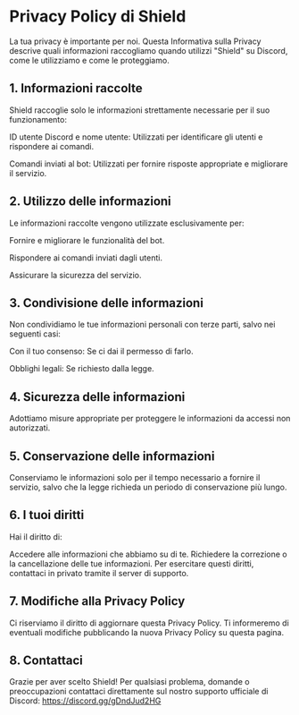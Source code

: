 # Privacy Policy di Shield

La tua privacy è importante per noi. Questa Informativa sulla Privacy descrive quali informazioni raccogliamo quando utilizzi "Shield" su Discord, come le utilizziamo e come le proteggiamo.

## 1. Informazioni raccolte

Shield raccoglie solo le informazioni strettamente necessarie per il suo funzionamento:

ID utente Discord e nome utente:
Utilizzati per identificare gli utenti e rispondere ai comandi.

Comandi inviati al bot: Utilizzati per fornire risposte appropriate e migliorare il servizio.

## 2. Utilizzo delle informazioni

Le informazioni raccolte vengono utilizzate esclusivamente per:

Fornire e migliorare le funzionalità del bot.

Rispondere ai comandi inviati dagli utenti.

Assicurare la sicurezza del servizio.

## 3. Condivisione delle informazioni

Non condividiamo le tue informazioni personali con terze parti, salvo nei seguenti casi:

Con il tuo consenso: Se ci dai il permesso di farlo.

Obblighi legali: Se richiesto dalla legge.

## 4. Sicurezza delle informazioni

Adottiamo misure appropriate per proteggere le informazioni da accessi non autorizzati.

## 5. Conservazione delle informazioni

Conserviamo le informazioni solo per il tempo necessario a fornire il servizio, salvo che la legge richieda un periodo di conservazione più lungo.

## 6. I tuoi diritti

Hai il diritto di:

Accedere alle informazioni che abbiamo su di te.
Richiedere la correzione o la cancellazione delle tue informazioni.
Per esercitare questi diritti, contattaci in privato tramite il server di supporto.

## 7. Modifiche alla Privacy Policy

Ci riserviamo il diritto di aggiornare questa Privacy Policy. Ti informeremo di eventuali modifiche pubblicando la nuova Privacy Policy su questa pagina.

## 8. Contattaci

Grazie per aver scelto Shield! Per qualsiasi problema, domande o preoccupazioni contattaci direttamente sul nostro supporto ufficiale di Discord:
https://discord.gg/gDndJud2HG

